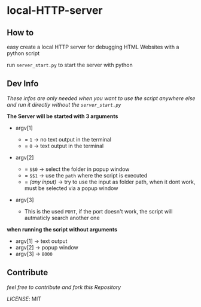 # local-HTTP-server

## How to

easy create a local HTTP server for debugging HTML Websites with a python script

run `server_start.py` to start the server with python

## Dev Info

*These infos are only needed when you want to use the script anywhere else and run it directly without the `server_start.py`*

**The Server will be started with 3 arguments**

- argv[1]
    - = `1` -> no text output in the terminal
    - = `0` -> text output in the terminal

- argv[2]
    - = `$$0` -> select the folder in popup window
    - = `$$1` -> use the `path` where the script is executed
    - = *(any input)* -> try to use the input as folder path, when it dont work, must be selected via a popup window

- argv[3]
    - This is the used `PORT`, if the port doesn't work, the script will autmaticly search another one

**when running the script without arguments**

- argv[1] -> text output
- argv[2] -> popup window
- argv[3] -> `8000`

## Contribute

*feel free to contribute and fork this Repository*

*LICENSE*: MIT
